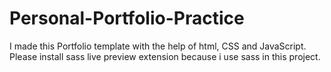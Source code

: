 # Personal-Portfolio-Practice
I made this Portfolio template with the help of html, CSS and JavaScript.
Please install sass live preview extension because i use sass in this project.
